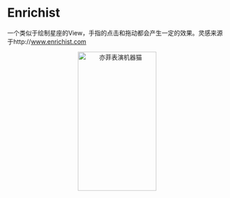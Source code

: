 # Enrichist
一个类似于绘制星座的View，手指的点击和拖动都会产生一定的效果。灵感来源于http://www.enrichist.com
<div align=center>
<img src="https://github.com/lrd7512369/Enrichist/blob/master/enrichist.gif" width="180" height="320" alt="亦菲表演机器猫"/>
</div>
